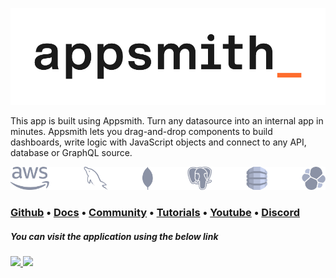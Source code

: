 ![](https://raw.githubusercontent.com/appsmithorg/appsmith/release/static/appsmith_logo_primary.png)

This app is built using Appsmith. Turn any datasource into an internal app in minutes. Appsmith lets you drag-and-drop components to build dashboards, write logic with JavaScript objects and connect to any API, database or GraphQL source.

![](https://raw.githubusercontent.com/appsmithorg/appsmith/release/static/images/integrations.png)

### [Github](https://github.com/appsmithorg/appsmith) • [Docs](https://docs.appsmith.com/?utm_source=github&utm_medium=social&utm_content=appsmith_docs&utm_campaign=null&utm_term=appsmith_docs) • [Community](https://community.appsmith.com/) • [Tutorials](https://github.com/appsmithorg/appsmith/tree/update/readme#tutorials) • [Youtube](https://www.youtube.com/appsmith) • [Discord](https://discord.gg/rBTTVJp)

##### You can visit the application using the below link

###### [![](https://assets.appsmith.com/git-sync/Buttons.svg) ](https://appsmith-git-feat-clean-urls-v2-get-appsmith.vercel.app/applications/61ea4a44361846772cfb117d/pages/6219207a0276eb01d22fec5e) [![](https://assets.appsmith.com/git-sync/Buttons2.svg)](https://appsmith-git-feat-clean-urls-v2-get-appsmith.vercel.app/applications/61ea4a44361846772cfb117d/pages/6219207a0276eb01d22fec5e/edit)

